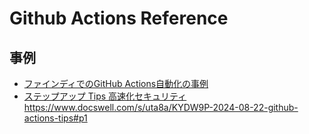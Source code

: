 # Github Actions Reference

## 事例

* [ファインディでのGitHub Actions自動化の事例](https://tech.findy.co.jp/entry/2024/09/24/090000)
* [ステップアップ Tips 高速化セキュリティ]()https://www.docswell.com/s/uta8a/KYDW9P-2024-08-22-github-actions-tips#p1

